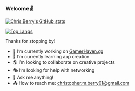 ###  Welcome:v:

[![Chris Berry's GitHub stats](https://github-readme-stats.vercel.app/api?username=c-berry&hide=stars&theme=synthwave)](https://github.com/c-berry)

[![Top Langs](https://github-readme-stats.vercel.app/api/top-langs/?username=c-berry&theme=synthwave&layout=compact)](https://github.com/c-berry/spring-blog)

<!--
**c-berry/c-berry** is a ✨ _special_ ✨ repository because its `README.md` (this file) appears on your GitHub profile.
-->

Thanks for stopping by!

- 🔭 I’m currently working on <a href="https://gamerhaven.gg">GamerHaven.gg</a>
- 🌱 I’m currently learning app creation
- 🌎 I’m looking to collaborate on creative projects
- 🎭 I’m looking for help with networking
- 🎱 Ask me anything!
- 📤 How to reach me: christopher.m.berry01@gmail.com
